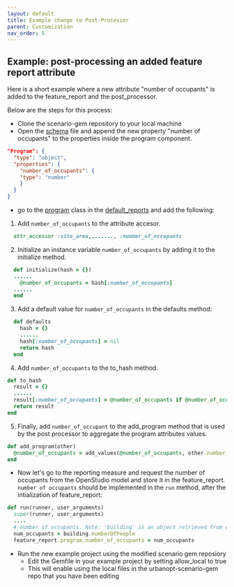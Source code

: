 ```yaml
---
layout: default
title: Example change to Post-Processor
parent: Customization
nav_order: 5
---
```

## Example: post-processing an added feature report attribute

Here is a short example where a new attribute "number of occupants" is added to the feature_report and the post_processor.

Below are the steps for this process:

- Clone the scenario-gem repository to your local machine
- Open the [schema](https://github.com/urbanopt/urbanopt-scenario-gem/blob/develop/lib/urbanopt/scenario/default_reports/schema/scenario_schema.json) file and append the new property "number of occupants" to the properties inside the program component.

```JSON
"Program": {
  "type": "object",
  "properties": {
    "number_of_occupants": {
    "type": "number"
    }
  }
}
```

- go to the [program](https://github.com/urbanopt/urbanopt-scenario-gem/blob/develop/lib/urbanopt/scenario/default_reports/program.rb) class in the [default_reports](https://github.com/urbanopt/urbanopt-scenario-gem/tree/develop/lib/urbanopt/scenario/default_reports) and add the following:

1) Add `number_of_occupants` to the attribute accesor.

```ruby
  attr_accessor :site_area,......., :number_of_occupants
```

2) Initialize an instance variable `number_of_occupants` by adding it to the initialize method.

```ruby
  def initialize(hash = {})
  ......
    @number_of_occupants = hash[:number_of_occupants]
  ......
  end
```

3) Add a default value for `number_of_occupants` in the defaults method:

```ruby
  def defaults
    hash = {}
    ......
    hash[:number_of_occupants] = nil
    return hash
  end
```

4) Add `number_of_occupants` to the to_hash method.

```ruby
def to_hash
  result = {}
  ......
  result[:number_of_occupants] = @number_of_occupants if @number_of_occupants
  return result
end
```

5) Finally, add `number_of_occupant` to the add_program method that is used by the post processor to aggregate the program attributes values.

```ruby
def add_program(other)
  @number_of_occupants = add_values(@number_of_occupants, other.number_of_occupants)
end
```

- Now let's go to the reporting measure and request the number of occupants from the OpenStudio model and store it in the feature_report. `number of occupants` should be implemented in the `run` method, after the intialization of feature_report:

``` ruby
def run(runner, user_arguments)
  super(runner, user_arguments)
  ....
  # number of occupants. Note: 'building' is an object retrieved from openstudio model
  num_occupants = building.numberOfPeople
  feature_report.program.number_of_occupants = num_occupants
```

- Run the new example project using the modified scenario gem reposiory
  - Edit the Gemfile in your example project by setting allow_local to true
  - This will enable using the local files in the urbanopt-scenario-gem repo that you have been editing
